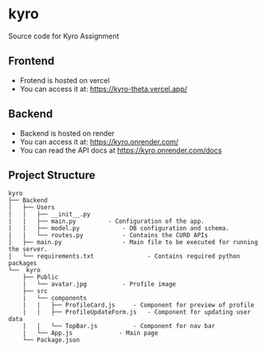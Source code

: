 # kyro
Source code for Kyro Assignment


## Frontend
- Frotend is hosted on vercel
- You can access it at: https://kyro-theta.vercel.app/

## Backend
- Backend is hosted on render
- You can access it at: https://kyro.onrender.com/
- You can read the API docs at https://kyro.onrender.com/docs

## Project Structure
    kyro
    ├── Backend     
    │   ├── Users
    |	|	├── __init__.py
	|	|	├── main.py		   	- Configuration of the app.
	|	|	├── model.py		   	- DB configuration and schema.
	|	|	└── routes.py		   	- Contains the CURD APIs
    │   ├── main.py				   	- Main file to be executed for running the server.
    │   └── requirements.txt			   - Contains required python packages
    └──  kyro
	    ├── Public
		|   └── avatar.jpg		   	- Profile image
    	├── src
    	|   └── components
    	|	|	├── ProfileCard.js	   - Component for preview of profile
    	|	|	├── ProfileUpdateForm.js   - Component for updating user data
    	|	|	└── TopBar.js 		   - Component for nav bar
    	|	└── App.js			   - Main page
    	└── Package.json
    	
